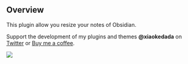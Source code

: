 ## Overview

This plugin allow you resize your notes of Obsidian.

Support the development of my plugins and themes **@xiaokedada** on [Twitter](https://twitter.com/xiaokedada) or [Buy me a coffee](https://www.buymeacoffee.com/nazha).

<a href="https://www.buymeacoffee.com/nazha"><img src="https://img.buymeacoffee.com/button-api/?text=Buy me a coffee&emoji=&slug=nazha&button_colour=6a8695&font_colour=ffffff&font_family=Poppins&outline_colour=000000&coffee_colour=FFDD00"></a>

